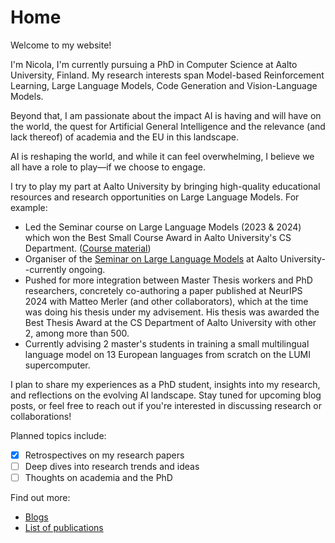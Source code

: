 

<p>
    <a href="https://scholar.google.com/citations?user=tXmPE94AAAAJ&hl=en" target="_blank" style="font-size: 24px; margin-right: 10px;">
        <i class="fas fa-graduation-cap"></i>
    </a>
    <a href="https://www.linkedin.com/in/nicola-dainese/" target="_blank" style="font-size: 24px;">
        <i class="fab fa-linkedin"></i>
    </a>
</p>

# Home

Welcome to my website! 

I'm Nicola, I'm currently pursuing a PhD in Computer Science at Aalto University, Finland. My research interests span Model-based Reinforcement Learning, Large Language Models, Code Generation and Vision-Language Models. 

Beyond that, I am passionate about the impact AI is having and will have on the world, the quest for Artificial General Intelligence and the relevance (and lack thereof) of academia and the EU in this landscape. 

AI is reshaping the world, and while it can feel overwhelming, I believe we all have a role to play—if we choose to engage.

I try to play my part at Aalto University by bringing high-quality educational resources and research opportunities on Large Language Models. For example:
- Led the Seminar course on Large Language Models (2023 & 2024) which won the Best Small Course Award in Aalto University's CS Department. ([Course material](https://drive.google.com/drive/folders/1toN0Oa2EmK0NR6BxfVm1vqRKct6KbLFp?usp=sharing))
- Organiser of the [Seminar on Large Language Models](https://www.aalto.fi/en/department-of-computer-science/llm-seminar) at Aalto University--currently ongoing. 
- Pushed for more integration between Master Thesis workers and PhD researchers, concretely co-authoring a paper published at NeurIPS 2024 with Matteo Merler (and other collaborators), which at the time was doing his thesis under my advisement. His thesis was awarded the Best Thesis Award at the CS Department of Aalto University with other 2, among more than 500.
- Currently advising 2 master's students in training a small multilingual language model on 13 European languages from scratch on the LUMI supercomputer.

I plan to share my experiences as a PhD student, insights into my research, and reflections on the evolving AI landscape. Stay tuned for upcoming blog posts, or feel free to reach out if you're interested in discussing research or collaborations!

Planned topics include:
- [x] Retrospectives on my research papers
- [ ] Deep dives into research trends and ideas
- [ ] Thoughts on academia and the PhD

Find out more:
- [Blogs](blog.md)
- [List of publications](publications.md)

